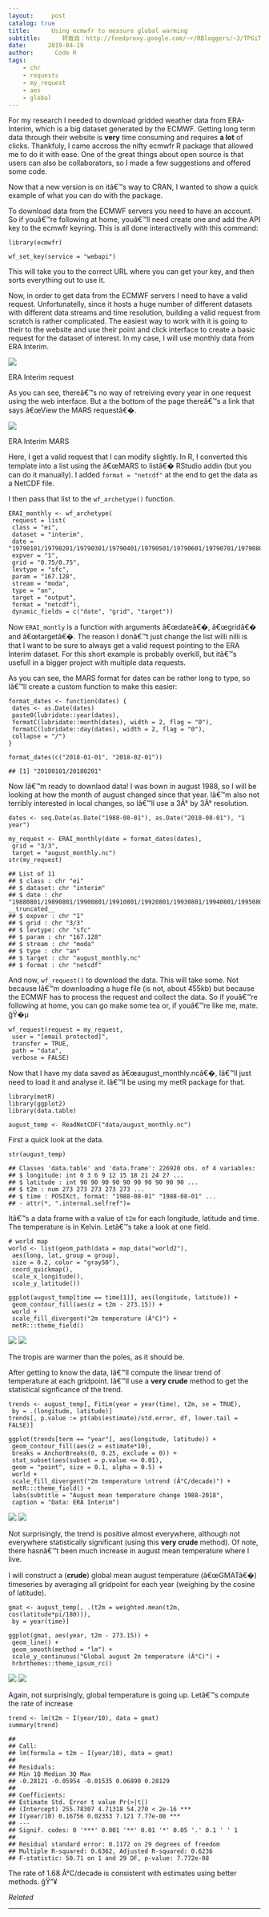 ```yaml
---
layout:     post
catalog: true
title:      Using ecmwfr to measure global warming
subtitle:      转载自：http://feedproxy.google.com/~r/RBloggers/~3/TPGiTYXNmKw/
date:      2019-04-19
author:      Code R
tags:
    - chr
    - requests
    - my_request
    - aes
    - global
---
```






For my research I needed to download gridded weather data from ERA-Interim, which is a big dataset generated by the ECMWF. Getting long term data through their website is **very** time consuming and requires **a lot** of clicks. Thankfuly, I came accross the nifty ecmwfr R package that allowed me to do it with ease. One of the great things about open source is that users can also be collaborators, so I made a few suggestions and offered some code.

Now that a new version is on itâ€™s way to CRAN, I wanted to show a quick example of what you can do with the package.

To download data from the ECMWF servers you need to have an account. So if youâ€™re following at home, youâ€™ll need create one and add the API key to the ecmwfr keyring. This is all done interactivelly with this command:

```
library(ecmwfr)

wf_set_key(service = "webapi")
```

This will take you to the correct URL where you can get your key, and then sorts everything out to use it.

Now, in order to get data from the ECMWF servers I need to have a valid request. Unfortunatelly, since it hosts a huge number of different datasets with different data streams and time resolution, building a valid request from scratch is rather complicated. The easiest way to work with it is going to their to the website and use their point and click interface to create a basic request for the dataset of interest. In my case, I will use monthly data from ERA Interim.

![](https://i2.wp.com/eliocamp.github.io/codigo-r/en/2019/04/post/2019-04-19-como-cambio-el-tiempo-desde-que-naci_files/webapi-erainterim.png?w=456&ssl=1)


ERA Interim request

As you can see, thereâ€™s no way of retreiving every year in one request using the web interface. But a the bottom of the page thereâ€™s a link that says â€œView the MARS requestâ€�.

![](https://i1.wp.com/eliocamp.github.io/codigo-r/en/2019/04/post/2019-04-19-como-cambio-el-tiempo-desde-que-naci_files/webapi-erainterim2.png?w=456&ssl=1)


ERA Interim MARS

Here, I get a valid request that I can modify slightly. In R, I converted this template into a list using the â€œMARS to listâ€� RStudio addin (but you can do it manually). I added `format = "netcdf"` at the end to get the data as a NetCDF file.

I then pass that list to the `wf_archetype()` function.

```
ERAI_monthly <- wf_archetype(
 request = list(
 class = "ei",
 dataset = "interim",
 date = "19790101/19790201/19790301/19790401/19790501/19790601/19790701/19790801/19790901/19791001/19791101/19791201",
 expver = "1",
 grid = "0.75/0.75",
 levtype = "sfc",
 param = "167.128",
 stream = "moda",
 type = "an",
 target = "output",
 format = "netcdf"),
 dynamic_fields = c("date", "grid", "target"))
```

Now `ERAI_montly` is a function with arguments â€œdateâ€�, â€œgridâ€� and â€œtargetâ€�. The reason I donâ€™t just change the list willi nilli is that I want to be sure to always get a valid request pointing to the ERA Interim dataset. For this short example is probably overkill, but itâ€™s usefull in a bigger project with multiple data requests.

As you can see, the MARS format for dates can be rather long to type, so Iâ€™ll create a custom function to make this easier:

```
format_dates <- function(dates) {
 dates <- as.Date(dates)
 paste0(lubridate::year(dates),
 formatC(lubridate::month(dates), width = 2, flag = "0"),
 formatC(lubridate::day(dates), width = 2, flag = "0"),
 collapse = "/")
}

format_dates(c("2018-01-01", "2018-02-01"))
```

```
## [1] "20180101/20180201"
```

Now Iâ€™m ready to downlaod data! I was bown in august 1988, so I will be looking at how the month of august changed since that year. Iâ€™m also not terribly interested in local changes, so Iâ€™ll use a 3Â° by 3Â° resolution.

```
dates <- seq.Date(as.Date("1988-08-01"), as.Date("2018-08-01"), "1 year")

my_request <- ERAI_monthly(date = format_dates(dates), 
 grid = "3/3",
 target = "august_monthly.nc")
str(my_request)
```

```
## List of 11
## $ class : chr "ei"
## $ dataset: chr "interim"
## $ date : chr "19880801/19890801/19900801/19910801/19920801/19930801/19940801/19950801/19960801/19970801/19980801/19990801/200"| __truncated__
## $ expver : chr "1"
## $ grid : chr "3/3"
## $ levtype: chr "sfc"
## $ param : chr "167.128"
## $ stream : chr "moda"
## $ type : chr "an"
## $ target : chr "august_monthly.nc"
## $ format : chr "netcdf"
```

And now, `wf_request()` to download the data. This will take some. Not because Iâ€™m downloading a huge file (is not, about 455kb) but because the ECMWF has to process the request and collect the data. So if youâ€™re following at home, you can go make some tea or, if youâ€™re like me, mate. ğŸ�µ

```
wf_request(request = my_request,
 user = "[email protected]", 
 transfer = TRUE,
 path = "data", 
 verbose = FALSE)
```

Now that I have my data saved as â€œaugust_monthly.ncâ€�, Iâ€™ll just need to load it and analyse it. Iâ€™ll be using my metR package for that.

```
library(metR)
library(ggplot2)
library(data.table)
```

```
august_temp <- ReadNetCDF("data/august_monthly.nc")
```

First a quick look at the data.

```
str(august_temp)
```

```
## Classes 'data.table' and 'data.frame': 226920 obs. of 4 variables:
## $ longitude: int 0 3 6 9 12 15 18 21 24 27 ...
## $ latitude : int 90 90 90 90 90 90 90 90 90 90 ...
## $ t2m : num 273 273 273 273 273 ...
## $ time : POSIXct, format: "1988-08-01" "1988-08-01" ...
## - attr(*, ".internal.selfref")=
```

Itâ€™s a data frame with a value of `t2m` for each longitude, latitude and time. The temperature is in Kelvin. Letâ€™s take a look at one field.

```
# world map
world <- list(geom_path(data = map_data("world2"), 
 aes(long, lat, group = group), 
 size = 0.2, color = "gray50"),
 coord_quickmap(),
 scale_x_longitude(),
 scale_y_latitude())

ggplot(august_temp[time == time[1]], aes(longitude, latitude)) +
 geom_contour_fill(aes(z = t2m - 273.15)) +
 world +
 scale_fill_divergent("2m temperature (Â°C)") +
 metR:::theme_field()
```

![](https://i1.wp.com/eliocamp.github.io/codigo-r/en/2019/04/post/2019-04-19-como-cambio-el-tiempo-desde-que-naci.en_files/figure-html/unnamed-chunk-9-1.png?w=450&ssl=1)
![](https://i1.wp.com/eliocamp.github.io/codigo-r/en/2019/04/post/2019-04-19-como-cambio-el-tiempo-desde-que-naci.en_files/figure-html/unnamed-chunk-9-1.png?w=450&ssl=1)


The tropis are warmer than the poles, as it should be.

After getting to know the data, Iâ€™ll compute the linear trend of temperature at each gridpoint. Iâ€™ll use a **very crude** method to get the statistical signficance of the trend.

```
trends <- august_temp[, FitLm(year = year(time), t2m, se = TRUE), 
 by = .(longitude, latitude)] 
trends[, p.value := pt(abs(estimate)/std.error, df, lower.tail = FALSE)]

ggplot(trends[term == "year"], aes(longitude, latitude)) +
 geom_contour_fill(aes(z = estimate*10), 
 breaks = AnchorBreaks(0, 0.25, exclude = 0)) +
 stat_subset(aes(subset = p.value <= 0.01), 
 geom = "point", size = 0.1, alpha = 0.5) +
 world +
 scale_fill_divergent("2m temperature \ntrend (Â°C/decade)") +
 metR:::theme_field() +
 labs(subtitle = "August mean temperature change 1988-2018", 
 caption = "Data: ERA Interim")
```

![](https://i0.wp.com/eliocamp.github.io/codigo-r/en/2019/04/post/2019-04-19-como-cambio-el-tiempo-desde-que-naci.en_files/figure-html/unnamed-chunk-10-1.png?w=450&ssl=1)
![](https://i0.wp.com/eliocamp.github.io/codigo-r/en/2019/04/post/2019-04-19-como-cambio-el-tiempo-desde-que-naci.en_files/figure-html/unnamed-chunk-10-1.png?w=450&ssl=1)


Not surprisingly, the trend is positive almost everywhere, although not everywhere statistically significant (using this **very crude** method). Of note, there hasnâ€™t been much increase in august mean temperature where I live.

I will construct a (**crude**) global mean august temperature (â€œGMATâ€�) timeseries by averaging all gridpoint for each year (weighing by the cosine of latitude).

```
gmat <- august_temp[, .(t2m = weighted.mean(t2m, cos(latitude*pi/180))), 
 by = year(time)]

ggplot(gmat, aes(year, t2m - 273.15)) +
 geom_line() +
 geom_smooth(method = "lm") +
 scale_y_continuous("Global august 2m temperature (Â°C)") +
 hrbrthemes::theme_ipsum_rc()
```

![](https://i1.wp.com/eliocamp.github.io/codigo-r/en/2019/04/post/2019-04-19-como-cambio-el-tiempo-desde-que-naci.en_files/figure-html/unnamed-chunk-11-1.png?w=450&ssl=1)
![](https://i1.wp.com/eliocamp.github.io/codigo-r/en/2019/04/post/2019-04-19-como-cambio-el-tiempo-desde-que-naci.en_files/figure-html/unnamed-chunk-11-1.png?w=450&ssl=1)


Again, not surprisingly, global temperature is going up. Letâ€™s compute the rate of increase

```
trend <- lm(t2m ~ I(year/10), data = gmat)
summary(trend)
```

```
## 
## Call:
## lm(formula = t2m ~ I(year/10), data = gmat)
## 
## Residuals:
## Min 1Q Median 3Q Max 
## -0.28121 -0.05954 -0.01535 0.06890 0.28129 
## 
## Coefficients:
## Estimate Std. Error t value Pr(>|t|) 
## (Intercept) 255.78307 4.71318 54.270 < 2e-16 ***
## I(year/10) 0.16756 0.02353 7.121 7.77e-08 ***
## ---
## Signif. codes: 0 '***' 0.001 '**' 0.01 '*' 0.05 '.' 0.1 ' ' 1
## 
## Residual standard error: 0.1172 on 29 degrees of freedom
## Multiple R-squared: 0.6362, Adjusted R-squared: 0.6236 
## F-statistic: 50.71 on 1 and 29 DF, p-value: 7.772e-08
```

The rate of 1.68 Â°C/decade is consistent with estimates using better methods. ğŸ”¥


*Related*








---
